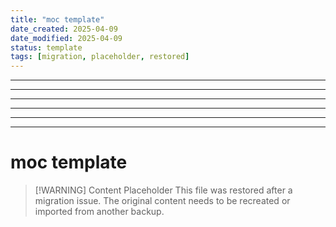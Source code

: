 ```yaml
---
title: "moc template"
date_created: 2025-04-09
date_modified: 2025-04-09
status: template
tags: [migration, placeholder, restored]
---
```


---

---

---

---

---

---

# moc template

> [\!WARNING] Content Placeholder
> This file was restored after a migration issue. The original content needs to be recreated or imported from another backup.

